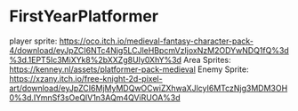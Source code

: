 # FirstYearPlatformer
player sprite: https://oco.itch.io/medieval-fantasy-character-pack-4/download/eyJpZCI6NTc4Njg5LCJleHBpcmVzIjoxNzM2ODYwNDQ1fQ%3d%3d.1EPT5Ic3MiXYk8%2bXXZg8UIy0XhY%3d
Area Sprites: https://kenney.nl/assets/platformer-pack-medieval
Enemy Sprite: https://xzany.itch.io/free-knight-2d-pixel-art/download/eyJpZCI6MjMyMDQwOCwiZXhwaXJlcyI6MTczNjg3MDM3OH0%3d.IYmnSf3sOeQlV1n3AQm4QViRUOA%3d